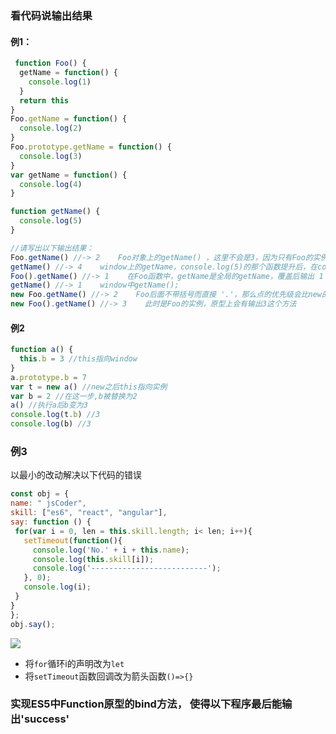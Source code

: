 ### 看代码说输出结果

#### 例1：

```js
 function Foo() {
  getName = function() {
    console.log(1)
  }
  return this
}
Foo.getName = function() {
  console.log(2)
}
Foo.prototype.getName = function() {
  console.log(3)
}
var getName = function() {
  console.log(4)
}

function getName() {
  console.log(5)
}

//请写出以下输出结果：
Foo.getName() //-> 2    Foo对象上的getName() ，这里不会是3，因为只有Foo的实例对象才会是3，Foo上面是没有3的
getName() //-> 4    window上的getName，console.log(5)的那个函数提升后，在console.log(4)的那里被重新赋值
Foo().getName() //-> 1    在Foo函数中，getName是全局的getName，覆盖后输出 1
getName() //-> 1    window中getName();
new Foo.getName() //-> 2    Foo后面不带括号而直接 '.'，那么点的优先级会比new的高，所以把 Foo.getName 作为构造函数
new Foo().getName() //-> 3    此时是Foo的实例，原型上会有输出3这个方法
```

#### 例2

```js
function a() {
  this.b = 3 //this指向window
}
a.prototype.b = 7
var t = new a() //new之后this指向实例
var b = 2 //在这一步,b被替换为2
a() //执行a后b变为3
console.log(t.b) //3
console.log(b) //3
```

### 例3

 以最小的改动解决以下代码的错误 

```js
const obj = {
name: " jsCoder",
skill: ["es6", "react", "angular"],
say: function () {
 for(var i = 0, len = this.skill.length; i< len; i++){
   setTimeout(function(){
     console.log('No.' + i + this.name);
     console.log(this.skill[i]);
     console.log('--------------------------');
   }, 0);
   console.log(i);
 }
}
};
obj.say();
```

![]( https://uploadfiles.nowcoder.com/images/20191107/5097896_1573106521909_62B29BD26061B47E81ED3150A290E160 )

- 将`for`循环i的声明改为`let`
- 将`setTimeout`函数回调改为箭头函数`()=>{}`

###  实现ES5中Function原型的bind方法， 使得以下程序最后能输出'success' 

```js

```


